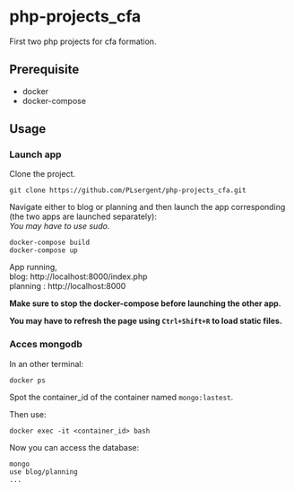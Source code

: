 # php-projects_cfa
First two php projects for cfa formation.

## Prerequisite
- docker
- docker-compose

## Usage

### Launch app

Clone the project.
```
git clone https://github.com/PLsergent/php-projects_cfa.git
```

Navigate either to blog or planning and then launch the app corresponding (the two apps are launched separately):<br>
*You may have to use sudo.*

```
docker-compose build
docker-compose up
```

App running,<br>
blog: http://localhost:8000/index.php<br>
planning : http://localhost:8000


**Make sure to stop the docker-compose before launching the other app.**

**You may have to refresh the page using ```Ctrl+Shift+R``` to load static files.**

### Acces mongodb

In an other terminal:
```
docker ps
```

Spot the container_id of the container named ```mongo:lastest```.

Then use:
```
docker exec -it <container_id> bash
```

Now you can access the database:
```
mongo
use blog/planning
...
```